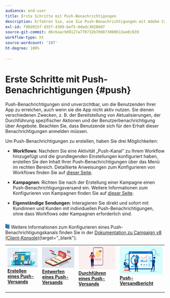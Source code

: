 ```yaml
---
audience: end-user
title: Erste Schritte mit Push-Benachrichtigungen
description: Erfahren Sie, wie Sie Push-Benachrichtigungen mit Adobe Campaign Web erstellen und senden
exl-id: f90d915f-d357-4309-bef5-0dedc30280d7
source-git-commit: d6c6aac9d9127a770732b709873008613ae8c639
workflow-type: ht
source-wordcount: '197'
ht-degree: 100%

---
```


# Erste Schritte mit Push-Benachrichtigungen {#push}

Push-Benachrichtigungen sind unverzichtbar, um die Benutzenden Ihrer App zu erreichen, auch wenn sie die App nicht aktiv nutzen. Sie dienen verschiedenen Zwecken, z. B. der Bereitstellung von Aktualisierungen, der Durchführung spezifischer Aktionen und der Benutzerbenachrichtigung über Angebote. Beachten Sie, dass Benutzende sich für den Erhalt dieser Benachrichtigungen anmelden müssen.

Um Push-Benachrichtigungen zu erstellen, haben Sie drei Möglichkeiten:

* **Workflows**: Nachdem Sie eine Aktivität „Push-Kanal“ zu Ihrem Workflow hinzugefügt und die grundlegenden Einstellungen konfiguriert haben, erstellen Sie den Inhalt Ihrer Push-Benachrichtigungen über das Menü im rechten Bereich. Detaillierte Anweisungen zum Konfigurieren von Workflows finden Sie auf [dieser Seite](../workflows/gs-workflows.md).

* **Kampagnen**: Richten Sie nach der Erstellung einer Kampagne einen Push-Benachrichtigungsversand ein. Weitere Informationen zum Konfigurieren von Kampagnen finden Sie auf [dieser Seite](../campaigns/gs-campaigns.md).

* **Eigenständige Sendungen**: Interagieren Sie direkt und sofort mit Kundinnen und Kunden mit individuellen Push-Benachrichtigungen, ohne dass Workflows oder Kampagnen erforderlich sind.

![](../assets/do-not-localize/book.png) Weitere Informationen zum Konfigurieren eines Push-Benachrichtigungskanals finden Sie in der [Dokumentation zu Campaign v8 (Client-Konsole)](https://experienceleague.adobe.com/docs/campaign/campaign-v8/campaigns/send/push.html?lang=de){target="_blank"}.

<table style="table-layout:fixed"><tr style="border: 0;">
<td>
<a href="create-push.md">
<img alt="Erstellen eines Push-Versands" src="assets/do-not-localize/push_create.jpeg">
</a>
<div><a href="create-push.md"><strong>Erstellen eines Push-Versands</strong>
</div>
<p>
</td>
<td>
<a href="content-push.md">
<img alt="Entwerfen eines Push-Versands" src="assets/do-not-localize/push_design.jpeg">
</a>
<div>
<a href="content-push.md"><strong>Entwerfen eines Push-Versands<strong></strong></a>
</div>
<p></td>
<td>
<a href="send-push.md">
<img alt="Durchführen eines Push-Versands" src="assets/do-not-localize/push_send.jpeg">
</a>
<div>
<a href="send-push.md"><strong>Durchführen eines Push-Versands</strong></a>
</div>
<p>
</td>
<td>
<a href="send-push.md">
<img alt="Push-Versandbericht" src="assets/do-not-localize/push_report.jpeg">
</a>
<div>
<a href="send-push.md"><strong>Push-Versandbericht</strong></a>
</div>
<p>
</td>
</tr></table>